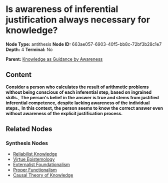 # Is awareness of inferential justification always necessary for knowledge?

**Node Type:** antithesis
**Node ID:** 663ae057-6903-40f5-bb8c-72bf3b28c1e7
**Depth:** 4
**Terminal:** No

**Parent:** [Knowledge as Guidance by Awareness](knowledge-as-guidance-by-awareness-synthesis-e0d05a37-2829-404d-a64f-4d21f3719116.md)

## Content

**Consider a person who calculates the result of arithmetic problems without being conscious of each inferential step, based on ingrained skills.**, **The person's belief in the answer is true and stems from justified inferential competence, despite lacking awareness of the individual steps.**, **In this context, the person seems to know the correct answer even without awareness of the explicit justification process.**

## Related Nodes

### Synthesis Nodes

- [Reliabilist Knowledge](reliabilist-knowledge-synthesis-dc1563c9-3c08-4259-9017-f03484f517d7.md)
- [Virtue Epistemology](virtue-epistemology-synthesis-23b4a83c-64ca-4193-8d5f-ddfb8625772e.md)
- [Externalist Foundationalism](externalist-foundationalism-synthesis-87e21db9-fd58-4c58-9a7a-d1cc5034f083.md)
- [Proper Functionalism](proper-functionalism-synthesis-279786fe-22ec-476e-89bc-dd6507b2b229.md)
- [Causal Theory of Knowledge](causal-theory-of-knowledge-synthesis-43ffc7c4-ad16-4b98-a4b1-630c62e6516e.md)
